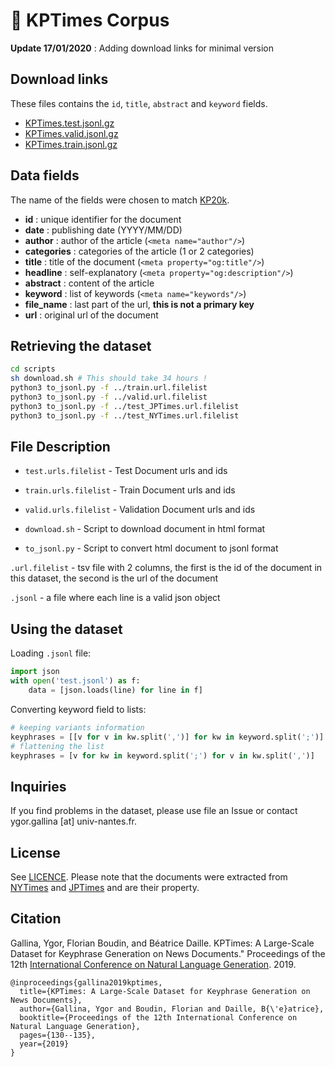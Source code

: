 # 📰 KPTimes Corpus

**Update 17/01/2020** : Adding download links for minimal version

## Download links

These files contains the `id`, `title`, `abstract` and `keyword` fields.
* [KPTimes.test.jsonl.gz](https://drive.google.com/open?id=1LSREXfJxAK2jbzzvXYUvXufPdvL_Aq1J)
* [KPTimes.valid.jsonl.gz](https://drive.google.com/open?id=1XgVZbIw0Cbs2ZczBj2-tUKg3Z2whi5Zm)
* [KPTimes.train.jsonl.gz](https://drive.google.com/open?id=12chZA87VUviFyOh1qWs8DI33hbjKsKiv)

## Data fields

The name of the fields were chosen to match [KP20k](https://github.com/memray/seq2seq-keyphrase#data).

* **id** : unique identifier for the document
* **date** : publishing date (YYYY/MM/DD)
* **author** : author of the article (`<meta name="author"/>`)
* **categories** : categories of the article (1 or 2 categories)
* **title** : title of the document (`<meta property="og:title"/>`)
* **headline** : self-explanatory (`<meta property="og:description"/>`)
* **abstract** : content of the article
* **keyword** : list of keywords (`<meta name="keywords"/>`)
* **file_name** : last part of the url, **this is not a primary key**
* **url** : original url of the document


## Retrieving the dataset

```sh
cd scripts
sh download.sh # This should take 34 hours !
python3 to_jsonl.py -f ../train.url.filelist
python3 to_jsonl.py -f ../valid.url.filelist
python3 to_jsonl.py -f ../test_JPTimes.url.filelist
python3 to_jsonl.py -f ../test_NYTimes.url.filelist
```


## File Description

- `test.urls.filelist` - Test Document urls and ids
- `train.urls.filelist` - Train Document urls and ids
- `valid.urls.filelist` - Validation Document urls and ids

- `download.sh` - Script to download document in html format
- `to_jsonl.py` - Script to convert html document to jsonl format

`.url.filelist` - tsv file with 2 columns, the first is the id of the document in this dataset, the second is the url of the document

`.jsonl` - a file where each line is a valid json object


## Using the dataset

Loading `.jsonl` file:

```python
import json
with open('test.jsonl') as f:
    data = [json.loads(line) for line in f]
```

Converting keyword field to lists:
```python
# keeping variants information
keyphrases = [[v for v in kw.split(',')] for kw in keyword.split(';')]
# flattening the list
keyphrases = [v for kw in keyword.split(';') for v in kw.split(',')]
```


## Inquiries

If you find problems in the dataset, please use file an Issue or contact ygor.gallina [at] univ-nantes.fr.

## License

See [LICENCE](https://github.com/ygorg/KPTimes/blob/master/LICENSE). Please note that the documents were extracted from [NYTimes](https://www.nytimes.com/) and [JPTimes](https://www.japantimes.co.jp/) and are their property.

## Citation

Gallina, Ygor, Florian Boudin, and Béatrice Daille.
KPTimes: A Large-Scale Dataset for Keyphrase Generation on News Documents."
Proceedings of the 12th [International Conference on Natural Language Generation](https://www.inlg2019.com/). 2019.

```
@inproceedings{gallina2019kptimes,
  title={KPTimes: A Large-Scale Dataset for Keyphrase Generation on News Documents},
  author={Gallina, Ygor and Boudin, Florian and Daille, B{\'e}atrice},
  booktitle={Proceedings of the 12th International Conference on Natural Language Generation},
  pages={130--135},
  year={2019}
}
```
